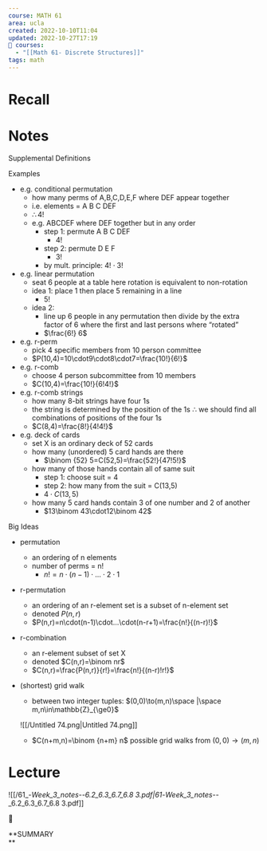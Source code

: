 ```yaml
---
course: MATH 61
area: ucla
created: 2022-10-10T11:04
updated: 2022-10-27T17:19
📕 courses:
  - "[[Math 61- Discrete Structures]]"
tags: math
---
```

# Recall

# Notes

Supplemental Definitions

Examples

- e.g. conditional permutation
    - how many perms of A,B,C,D,E,F where DEF appear together
    - i.e. elements = A B C DEF
    - $\therefore 4!$﻿
    - e.g. ABCDEF where DEF together but in any order
        - step 1: permute A B C DEF
            - 4!
        - step 2: permute D E F
            - 3!
        - by mult. principle: $4!\cdot3!$﻿
- e.g. linear permutation
    - seat 6 people at a table here rotation is equivalent to non-rotation
    - idea 1: place 1 then place 5 remaining in a line
        - $5!$﻿
    - idea 2:
        - line up 6 people in any permutation then divide by the extra factor of 6 where the first and last persons where “rotated”
        - $\frac{6!} 6$﻿
- e.g. r-perm
    - pick 4 specific members from 10 person committee
    - $P(10,4)=10\cdot9\cdot8\cdot7=\frac{10!}{6!}$﻿
- e.g. r-comb
    - choose 4 person subcommittee from 10 members
    - $C(10,4)=\frac{10!}{6!4!}$﻿
- e.g. r-comb strings
    - how many 8-bit strings have four 1s
    - the string is determined by the position of the 1s $\therefore$﻿ we should find all combinations of positions of the four 1s
    - $C(8,4)=\frac{8!}{4!4!}$﻿
- e.g. deck of cards
    - set X is an ordinary deck of 52 cards
    - how many (unordered) 5 card hands are there
        - $\binom {52} 5=C(52,5)=\frac{52!}{47!5!}$﻿
    - how many of those hands contain all of same suit
        - step 1: choose suit = 4
        - step 2: how many from the suit = C(13,5)
        - $4\cdot C(13,5)$﻿
    - how many 5 card hands contain 3 of one number and 2 of another
        - $13\binom 43\cdot12\binom 42$﻿

Big Ideas

- permutation
    - an ordering of n elements
    - number of perms = n!
        - $n!=n\cdot(n-1)\cdot...\cdot2\cdot1$﻿
- r-permutation
    
    - an ordering of an r-element set is a subset of n-element set
    - denoted $P(n,r)$﻿
    - $P(n,r)=n\cdot(n-1)\cdot…\cdot(n-r+1)=\frac{n!}{(n-r)!}$﻿
    
      
    
- r-combination
    - an r-element subset of set X
    - denoted $C(n,r)=\binom nr$﻿
    - $C(n,r)=\frac{P(n,r)}{r!}=\frac{n!}{(n-r)!r!}$﻿
- (shortest) grid walk
    
    - between two integer tuples: $(0,0)\to(m,n)\space |\space m,n\in\mathbb{Z}_{\ge0}$﻿
    
    ![[/Untitled 74.png|Untitled 74.png]]
    
    - $C(n+m,n)=\binom {n+m} n$﻿ possible grid walks from $(0,0)\to(m,n)$﻿

# Lecture

![[/61_-_Week_3_notes_--_6.2_6.3_6.7_6.8 3.pdf|61_-_Week_3_notes_--_6.2_6.3_6.7_6.8 3.pdf]]

📌

**SUMMARY  
**